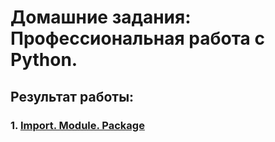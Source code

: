 # Домашние задания: Профессиональная работа с Python.

## Результат работы:

### 1. [Import. Module. Package](1.Import.Module.Package/)